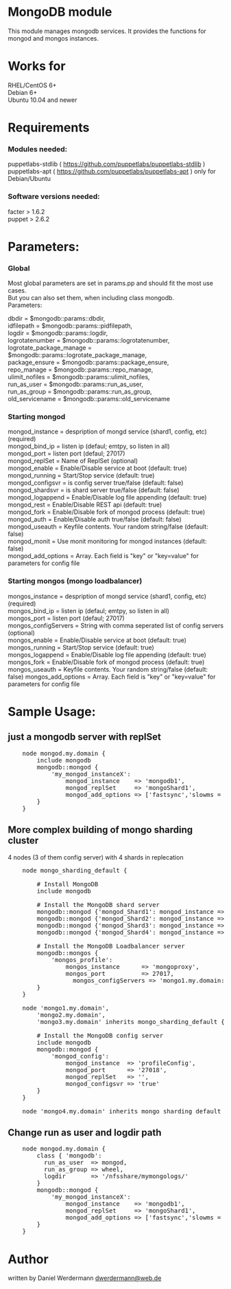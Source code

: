 # MongoDB module

This module manages mongodb services. It provides the functions for mongod and mongos instances.

# Works for

RHEL/CentOS 6+  
Debian 6+  
Ubuntu 10.04 and newer

# Requirements

### Modules needed:

puppetlabs-stdlib ( https://github.com/puppetlabs/puppetlabs-stdlib )  
puppetlabs-apt ( https://github.com/puppetlabs/puppetlabs-apt ) only for Debian/Ubuntu

### Software versions needed:
facter > 1.6.2  
puppet > 2.6.2

# Parameters:

### Global

Most global parameters are set in params.pp and should fit the most use cases.  
But you can also set them, when including class mongodb.  
Parameters:  

   dbdir                    = $mongodb::params::dbdir,  
   idfilepath               = $mongodb::params::pidfilepath,  
   logdir                   = $mongodb::params::logdir,  
   logrotatenumber          = $mongodb::params::logrotatenumber,  
   logrotate_package_manage = $mongodb::params::logrotate_package_manage,  
   package_ensure           = $mongodb::params::package_ensure,  
   repo_manage              = $mongodb::params::repo_manage,  
   ulimit_nofiles           = $mongodb::params::ulimit_nofiles,  
   run_as_user              = $mongodb::params::run_as_user,  
   run_as_group             = $mongodb::params::run_as_group,  
   old_servicename          = $mongodb::params::old_servicename  

### Starting mongod

   mongod_instance = despription of mongd service (shard1, config, etc)  (required)  
   mongod_bind_ip = listen ip (defaul; emtpy, so listen in all)  
   mongod_port = listen port (defaul; 27017)  
   mongod_replSet = Name of ReplSet (optional)  
   mongod_enable = Enable/Disable service at boot (default: true)  
   mongod_running = Start/Stop service (default: true)  
   mongod_configsvr = is config server true/false (default: false)  
   mongod_shardsvr = is shard server true/false (default: false)  
   mongod_logappend = Enable/Disable log file appending (default: true)  
   mongod_rest = Enable/Disable REST api (default: true)  
   mongod_fork = Enable/Disable fork of mongod process (default: true)  
   mongod_auth = Enable/Disable auth true/false (default: false)  
   mongod_useauth = Keyfile contents. Your random string/false (default: false)  
   mongod_monit = Use monit monitoring for mongod instances (default: false)  
   mongod_add_options = Array. Each field is "key" or "key=value" for parameters for config file  

### Starting mongos (mongo loadbalancer)

   mongos_instance = despription of mongd service (shard1, config, etc)  (required)  
   mongos_bind_ip = listen ip (defaul; emtpy, so listen in all)  
   mongos_port = listen port (defaul; 27017)  
   mongos_configServers = String with comma seperated list of config servers (optional)  
   mongos_enable = Enable/Disable service at boot (default: true)  
   mongos_running = Start/Stop service (default: true)  
   mongos_logappend = Enable/Disable log file appending (default: true)  
   mongos_fork = Enable/Disable fork of mongod process (default: true)  
   mongos_useauth = Keyfile contents. Your random string/false (default: false)
   mongos_add_options = Array. Each field is "key" or "key=value" for parameters for config file  

# Sample Usage:

## just a mongodb server with replSet
<pre>
	node mongod.my.domain {
		include mongodb
		mongodb::mongod {
			'my_mongod_instanceX':
				mongod_instance    => 'mongodb1',
				mongod_replSet     => 'mongoShard1',
				mongod_add_options => ['fastsync','slowms = 50']
		}
	}
</pre>

## More complex building of mongo sharding cluster ###
4 nodes (3 of them config server) with 4 shards in replecation

<pre>
	node mongo_sharding_default {

    	# Install MongoDB
    	include mongodb

    	# Install the MongoDB shard server
    	mongodb::mongod {'mongod_Shard1': mongod_instance => "Shard1", mongod_port => '27019', mongod_replSet => "Shard1", mongod_shardsvr => 'true' }
    	mongodb::mongod {'mongod_Shard2': mongod_instance => "Shard2", mongod_port => '27020', mongod_replSet => "Shard2", mongod_shardsvr => 'true' }
    	mongodb::mongod {'mongod_Shard3': mongod_instance => "Shard3", mongod_port => '27021', mongod_replSet => "Shard3", mongod_shardsvr => 'true' }
    	mongodb::mongod {'mongod_Shard4': mongod_instance => "Shard4", mongod_port => '27022', mongod_replSet => "Shard4", mongod_shardsvr => 'true' }

    	# Install the MongoDB Loadbalancer server
    	mongodb::mongos {
    		'mongos_profile':
    			mongos_instance      => 'mongoproxy',
    			mongos_port          => 27017,
				  mongos_configServers => 'mongo1.my.domain:27018,mongo2.my.domain:27018,mongo3.my.domain:27018'
    	}
	}

	node 'mongo1.my.domain',
		'mongo2.my.domain',
		'mongo3.my.domain' inherits mongo_sharding_default {

		# Install the MongoDB config server
		include mongodb
		mongodb::mongod {
			'mongod_config':
				mongod_instance  => 'profileConfig',
				mongod_port      => '27018',
				mongod_replSet   => '',
				mongod_configsvr => 'true'
		}
	}

	node 'mongo4.my.domain' inherits mongo_sharding_default { }
</pre>

## Change run as user and logdir path
<pre>
    node mongod.my.domain {
        class { 'mongodb':
          run_as_user  => mongod,
          run_as_group => wheel,
          logdir       => '/nfsshare/mymongologs/'
        }
        mongodb::mongod {
            'my_mongod_instanceX':
                mongod_instance    => 'mongodb1',
                mongod_replSet     => 'mongoShard1',
                mongod_add_options => ['fastsync','slowms = 50']
        }
    }
</pre>


# Author

written by Daniel Werdermann <dwerdermann@web.de>

